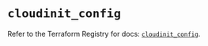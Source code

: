 # `cloudinit_config`

Refer to the Terraform Registry for docs: [`cloudinit_config`](https://registry.terraform.io/providers/hashicorp/cloudinit/2.3.5/docs/resources/config).
